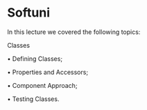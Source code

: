# Softuni

In this lecture we covered the following topics:

Classes

• Defining Classes;

• Properties and Accessors;

• Component Approach;

• Testing Classes.